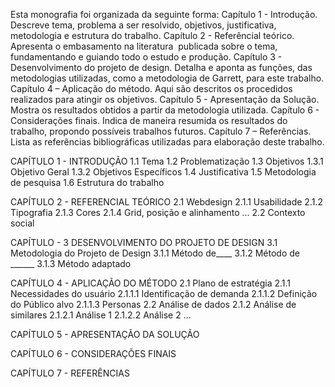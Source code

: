 
Esta monografia foi organizada da seguinte forma: 
Capítulo 1 - Introdução. Descreve tema, problema a ser resolvido, objetivos, justificativa, metodologia e estrutura do trabalho. 
Capítulo 2 - Referêncial teórico. Apresenta o embasamento na literatura  publicada sobre o tema, fundamentando e guiando todo o estudo e produção. 
Capítulo 3 - Desenvolvimento do projeto de design. Detalha e aponta as funções, das  metodologias utilizadas, como a metodologia de Garrett, para este trabalho. 
Capítulo 4 – Aplicação do método. Aqui são descritos os procedidos realizados para atingir os objetivos.
Capítulo 5 - Apresentação da Solução. Mostra os resultados obtidos a partir da metodologia utilizada. 
Capítulo 6 - Considerações finais. Indica de maneira resumida os resultados do trabalho, propondo possíveis trabalhos futuros. 
Capítulo 7 – Referências. Lista as referências bibliográficas utilizadas para elaboração deste trabalho.


CAPÍTULO 1 - INTRODUÇÃO
	1.1 Tema
	1.2 Problematização
	1.3 Objetivos
		1.3.1 Objetivo Geral
		1.3.2 Objetivos Específicos
	1.4 Justificativa
	1.5 Metodologia de pesquisa
	1.6 Estrutura do trabalho
	
CAPÍTULO 2 - REFERENCIAL TEÓRICO
	2.1 Webdesign
		2.1.1 Usabilidade
		2.1.2 Tipografia
		2.1.3 Cores
		2.1.4 Grid, posição e alinhamento
		...
	2.2 Contexto social
	
CAPÍTULO - 3 DESENVOLVIMENTO DO PROJETO DE DESIGN
	3.1 Metodologia do Projeto de Design
		3.1.1 Método de____
		3.1.2 Método de ______
		3.1.3 Método adaptado

CAPÍTULO 4 - APLICAÇÃO DO MÉTODO
2.1 Plano de estratégia
	2.1.1 Necessidades do usuário
		2.1.1.1 Identificação de demanda
		2.1.1.2 Definição do Público alvo
		2.1.1.3 Personas
2.2 Análise de dados
	2.1.2 Análise de similares
		2.1.2.1 Análise 1
		2.1.2.2 Análise 2
	...

CAPÍTULO 5 - APRESENTAÇÃO DA SOLUÇÃO

CAPÍTULO 6 - CONSIDERAÇÕES FINAIS

CAPÍTULO 7 - REFERÊNCIAS


